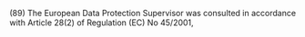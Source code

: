 (89) The European Data Protection Supervisor was consulted in accordance with Article 28(2) of Regulation (EC) No 45/2001,